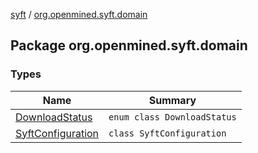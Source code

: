[syft](../index.md) / [org.openmined.syft.domain](./index.md)

## Package org.openmined.syft.domain

### Types

| Name | Summary |
|---|---|
| [DownloadStatus](-download-status/index.md) | `enum class DownloadStatus` |
| [SyftConfiguration](-syft-configuration/index.md) | `class SyftConfiguration` |
